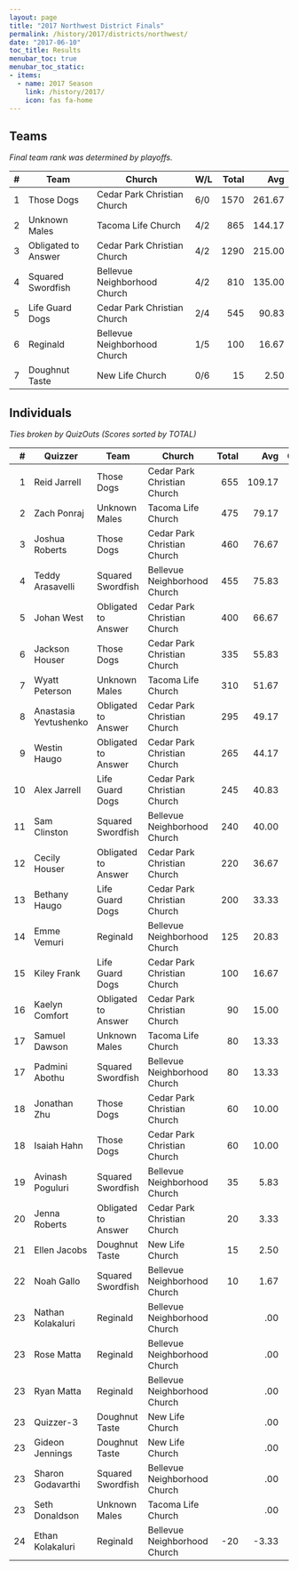 ```yaml
---
layout: page
title: "2017 Northwest District Finals"
permalink: /history/2017/districts/northwest/
date: "2017-06-10"
toc_title: Results
menubar_toc: true
menubar_toc_static:
- items:
  - name: 2017 Season
    link: /history/2017/
    icon: fas fa-home
---
```


## Teams

*Final team rank was determined by playoffs.*

|    # | Team                | Church                       | W/L | Total |    Avg |
| ---: | ------------------- | ---------------------------- | --- | ----: | -----: |
|    1 | Those Dogs          | Cedar Park Christian Church  | 6/0 |  1570 | 261.67 |
|    2 | Unknown Males       | Tacoma Life Church           | 4/2 |   865 | 144.17 |
|    3 | Obligated to Answer | Cedar Park Christian Church  | 4/2 |  1290 | 215.00 |
|    4 | Squared Swordfish   | Bellevue Neighborhood Church | 4/2 |   810 | 135.00 |
|    5 | Life Guard Dogs     | Cedar Park Christian Church  | 2/4 |   545 |  90.83 |
|    6 | Reginald            | Bellevue Neighborhood Church | 1/5 |   100 |  16.67 |
|    7 | Doughnut Taste      | New Life Church              | 0/6 |    15 |   2.50 |

## Individuals

*Ties broken by QuizOuts (Scores sorted by TOTAL)*

|    # | Quizzer               | Team                | Church                       | Total |    Avg |   QO |
| ---: | --------------------- | ------------------- | ---------------------------- | ----: | -----: | ---: |
|    1 | Reid Jarrell          | Those Dogs          | Cedar Park Christian Church  |   655 | 109.17 |    6 |
|    2 | Zach Ponraj           | Unknown Males       | Tacoma Life Church           |   475 |  79.17 |    4 |
|    3 | Joshua Roberts        | Those Dogs          | Cedar Park Christian Church  |   460 |  76.67 |    4 |
|    4 | Teddy Arasavelli      | Squared Swordfish   | Bellevue Neighborhood Church |   455 |  75.83 |    5 |
|    5 | Johan West            | Obligated to Answer | Cedar Park Christian Church  |   400 |  66.67 |    3 |
|    6 | Jackson Houser        | Those Dogs          | Cedar Park Christian Church  |   335 |  55.83 |    3 |
|    7 | Wyatt Peterson        | Unknown Males       | Tacoma Life Church           |   310 |  51.67 |    3 |
|    8 | Anastasia Yevtushenko | Obligated to Answer | Cedar Park Christian Church  |   295 |  49.17 |    2 |
|    9 | Westin Haugo          | Obligated to Answer | Cedar Park Christian Church  |   265 |  44.17 |    2 |
|   10 | Alex Jarrell          | Life Guard Dogs     | Cedar Park Christian Church  |   245 |  40.83 |    3 |
|   11 | Sam Clinston          | Squared Swordfish   | Bellevue Neighborhood Church |   240 |  40.00 |    1 |
|   12 | Cecily Houser         | Obligated to Answer | Cedar Park Christian Church  |   220 |  36.67 |    2 |
|   13 | Bethany Haugo         | Life Guard Dogs     | Cedar Park Christian Church  |   200 |  33.33 |    1 |
|   14 | Emme Vemuri           | Reginald            | Bellevue Neighborhood Church |   125 |  20.83 |    1 |
|   15 | Kiley Frank           | Life Guard Dogs     | Cedar Park Christian Church  |   100 |  16.67 |      |
|   16 | Kaelyn Comfort        | Obligated to Answer | Cedar Park Christian Church  |    90 |  15.00 |      |
|   17 | Samuel Dawson         | Unknown Males       | Tacoma Life Church           |    80 |  13.33 |      |
|   17 | Padmini Abothu        | Squared Swordfish   | Bellevue Neighborhood Church |    80 |  13.33 |      |
|   18 | Jonathan Zhu          | Those Dogs          | Cedar Park Christian Church  |    60 |  10.00 |      |
|   18 | Isaiah Hahn           | Those Dogs          | Cedar Park Christian Church  |    60 |  10.00 |      |
|   19 | Avinash Poguluri      | Squared Swordfish   | Bellevue Neighborhood Church |    35 |   5.83 |      |
|   20 | Jenna Roberts         | Obligated to Answer | Cedar Park Christian Church  |    20 |   3.33 |      |
|   21 | Ellen Jacobs          | Doughnut Taste      | New Life Church              |    15 |   2.50 |      |
|   22 | Noah Gallo            | Squared Swordfish   | Bellevue Neighborhood Church |    10 |   1.67 |      |
|   23 | Nathan Kolakaluri     | Reginald            | Bellevue Neighborhood Church |       |    .00 |      |
|   23 | Rose Matta            | Reginald            | Bellevue Neighborhood Church |       |    .00 |      |
|   23 | Ryan Matta            | Reginald            | Bellevue Neighborhood Church |       |    .00 |      |
|   23 | Quizzer-3             | Doughnut Taste      | New Life Church              |       |    .00 |      |
|   23 | Gideon Jennings       | Doughnut Taste      | New Life Church              |       |    .00 |      |
|   23 | Sharon Godavarthi     | Squared Swordfish   | Bellevue Neighborhood Church |       |    .00 |      |
|   23 | Seth Donaldson        | Unknown Males       | Tacoma Life Church           |       |    .00 |      |
|   24 | Ethan Kolakaluri      | Reginald            | Bellevue Neighborhood Church |   -20 |  -3.33 |      |
